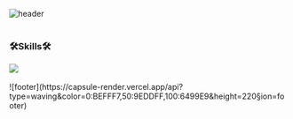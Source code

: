 <!--
### Hi there 👋

**jade0819/jade0819** is a ✨ _special_ ✨ repository because its `README.md` (this file) appears on your GitHub profile.

Here are some ideas to get you started:

- 🔭 I’m currently working on ...
- 🌱 I’m currently learning ...
- 👯 I’m looking to collaborate on ...
- 🤔 I’m looking for help with ...
- 💬 Ask me about ...
- 📫 How to reach me: ...
- 😄 Pronouns: ...
- ⚡ Fun fact: ...
-->

<!--
![Anurag's GitHub stats](https://github-readme-stats.vercel.app/api?username=jade0819&show_icons=true&hide=issues,contribs&bg_color=F9BF52&border_color=F9BF52&title_color=ffffff&text_color=ffffff&icon_color=ffffff&border_radius=7)
-->
<!--
![header](https://capsule-render.vercel.app/api?type=cylinder&color=0:33EDC6,50:86A8E7,100:D16BA5&height=200&section=header&text=Hi!%20I'm%20jade%20=☽&fontColor=ffffff&fontSize=70&desc=front-end%20developer&descSize=30&descAlignY=80&animation=twinkling)
-->

![header](https://capsule-render.vercel.app/api?type=cylinder&color=0:FFE5F1,50:C0DEFF,100:ADA2FF&height=200&section=header&text=Hi!%20I'm%20jade%20=☽&fontColor=ffffff&fontSize=70&desc=front-end%20developer&descSize=30&descAlignY=80&animation=twinkling)
<br/>
<br/>
### 🛠️Skills🛠️
<img src="https://img.shields.io/badge/Jade's-000000?style=flat-square&logo=react&logoColor=61DAFB"/>

<br/>
<br/>
![footer](https://capsule-render.vercel.app/api?type=waving&color=0:BEFFF7,50:9EDDFF,100:6499E9&height=220&section=footer)
